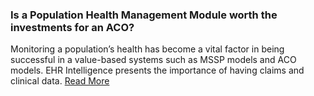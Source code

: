 ### Is a Population Health Management Module worth the investments for an ACO?

Monitoring a population’s health has become a vital factor in being successful in a value-based systems such as MSSP models and ACO models. EHR Intelligence presents the importance of having claims and clinical data. [Read More][1]

[1]: http://cobalttalon.staging.dazium.com/news/is-a-populate-health-module-worth-the-investments-for-an-aco.html

